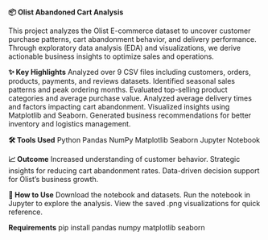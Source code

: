 **📦 Olist Abandoned Cart Analysis**


This project analyzes the Olist E-commerce dataset to uncover customer purchase patterns, cart abandonment behavior, and delivery performance.
Through exploratory data analysis (EDA) and visualizations, we derive actionable business insights to optimize sales and operations.

**✨ Key Highlights**
Analyzed over 9 CSV files including customers, orders, products, payments, and reviews datasets.
Identified seasonal sales patterns and peak ordering months.
Evaluated top-selling product categories and average purchase value.
Analyzed average delivery times and factors impacting cart abandonment.
Visualized insights using Matplotlib and Seaborn.
Generated business recommendations for better inventory and logistics management.

**🛠 Tools Used**
Python
Pandas
NumPy
Matplotlib
Seaborn
Jupyter Notebook

**📈 Outcome**
Increased understanding of customer behavior.
Strategic insights for reducing cart abandonment rates.
Data-driven decision support for Olist’s business growth.

**🔗 How to Use**
Download the notebook and datasets.
Run the notebook in Jupyter to explore the analysis.
View the saved .png visualizations for quick reference.

**Requirements**
pip install pandas numpy matplotlib seaborn
